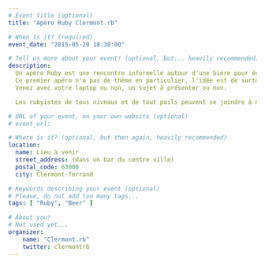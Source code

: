 ```yaml
---
# Event title (optional)
title: "Apéro Ruby Clermont.rb"

# When is it? (required)
event_date: "2015-05-20 18:30:00"

# Tell us more about your event! (optional, but... heavily recommended)
description:
  Un apéro Ruby est une rencontre informelle autour d'une bière pour échanger sur ruby et tout ce qui en fait un language si passionnant.
  Ce premier apéro n'a pas de thème en particulier, l'idée est de surtout faire connaissance, de monter une communauté ruby, et de trouver un thème pour la prochaine fois.
  Venez avec votre laptop ou non, un sujet à présenter ou non.

  Les rubyistes de tous niveaux et de tout poils peuvent se joindre à nous, les personnes non rubyistes mais qui veulent découvrir ce beau language sont aussi les bienvenus !

# URL of your event, on your own website (optional)
# event_url:

# Where is it? (optional, but then again, heavily recommended)
location:
  name: Lieu à venir
  street_address: (dans un bar du centre ville)
  postal_code: 63000
  city: Clermont-ferrand

# Keywords describing your event (optional)
# Please, do not add too many tags...
tags: [ "Ruby", "Beer" ]

# About you!
# Not used yet...
organizer:
    name: "Clermont.rb"
    twitter: clermontrb
---
```


